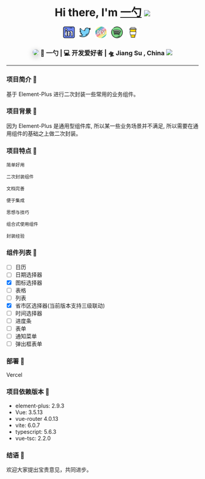<div align="center">
   <h1>Hi there, I'm <a href="#">一勺</a> <img src="https://media.giphy.com/media/hvRJCLFzcasrR4ia7z/giphy.gif" width="25px"> </h1>
</div>

<p align='center'>
  <a href="#"><img height="30" src="https://raw.githubusercontent.com/8bithemant/8bithemant/master/linkedin.png?raw=true"></a>&nbsp;&nbsp;
  <a href="#"><img height="30" src="https://raw.githubusercontent.com/8bithemant/8bithemant/master/twitter.png?raw=true"></a>&nbsp;&nbsp;
  <a href="#"><img height="30" src="https://raw.githubusercontent.com/8bithemant/8bithemant/master/devto.png?raw=true"></a>&nbsp;&nbsp;
  <a href="#"><img height="30" src="https://raw.githubusercontent.com/8bithemant/8bithemant/master/spotify.png?raw=true"></a>&nbsp;&nbsp;
  <a href="#"><img height="30" src="https://raw.githubusercontent.com/8bithemant/8bithemant/master/coffee.jpg?raw=true"></a>&nbsp;&nbsp;
</p>

<div align="center">
  <h3><img src="https://media.giphy.com/media/WUlplcMpOCEmTGBtBW/giphy.gif" width="30" style="border-radius: 15px; box-shadow: 0 4px 15px rgba(0, 0, 0, 0.3);"> 🙎 一勺 | 💻 开发爱好者 | 🛸 Jiang Su , China <img src="https://media.giphy.com/media/WUlplcMpOCEmTGBtBW/giphy.gif" width="30"></h3>
</div>

---

### 项目简介 🌿

基于 Element-Plus 进行二次封装一些常用的业务组件。

### 项目背景 🌿

因为 Element-Plus 是通用型组件库, 所以某一些业务场景并不满足, 所以需要在通用组件的基础之上做二次封装。

### 项目特点 🌿

`简单好用`

`二次封装组件`

`文档完善`

`便于集成`

`思想与技巧`

`组合式使用组件`

`封装经验`

### 组件列表 🌿

- [ ] 日历
- [ ] 日期选择器
- [x] 图标选择器
- [ ] 表格
- [ ] 列表
- [x] 省市区选择器(当前版本支持三级联动)
- [ ] 时间选择器
- [ ] 进度条
- [ ] 表单
- [ ] 通知菜单
- [ ] 弹出框表单

### 部署 🌿

Vercel

### 项目依赖版本 🌿

- element-plus: 2.9.3
- Vue: 3.5.13
- vue-router 4.0.13
- vite: 6.0.7
- typescript: 5.6.3
- vue-tsc: 2.2.0

### 结语 🌿

欢迎大家提出宝贵意见，共同进步。
